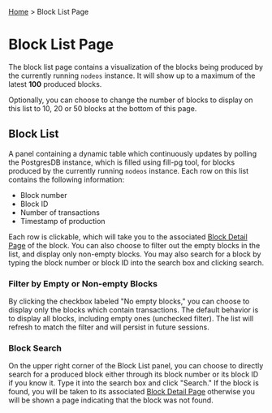 [Home](..) > Block List Page

# Block List Page

The block list page contains a visualization of the blocks being produced by the currently running `nodeos` instance. It will show up to a maximum of the latest **100** produced blocks. 

Optionally, you can choose to change the number of blocks to display on this list to 10, 20 or 50 blocks at the bottom of this page.

## Block List

A panel containing a dynamic table which continuously updates by polling the PostgresDB instance, which is filled using fill-pg tool, for blocks produced by the currently running `nodeos` instance. Each row on this list contains the following information:
* Block number
* Block ID
* Number of transactions
* Timestamp of production

Each row is clickable, which will take you to the associated [Block Detail Page](./detail-pages/block-detail-page.md)
of the block. You can also choose to filter out the empty blocks in the list, and display only non-empty blocks. You may also search for a block by typing the block number or block ID into the search box and clicking search.

### Filter by Empty or Non-empty Blocks

By clicking the checkbox labeled "No empty blocks," you can choose to display only the blocks which contain transactions. The default behavior is to display all blocks, including empty ones (unchecked filter). The list will refresh to match the filter and will persist in future sessions.

### Block Search

On the upper right corner of the Block List panel, you can choose to directly search for a produced block either through its block number or its block ID if you know it. Type it into the search box and click "Search." If the block is found, you will be taken to its associated [Block Detail Page](./detail-pages/block-detail-page.md) otherwise you will be shown a page indicating that the block was not found.
